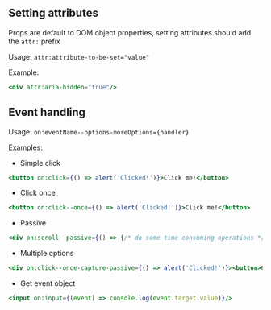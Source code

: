 ## Setting attributes

Props are default to DOM object properties, setting attributes should add the `attr:` prefix

Usage: `attr:attribute-to-be-set="value"`

Example:
```jsx
<div attr:aria-hidden="true"/>
```

## Event handling

Usage: `on:eventName--options-moreOptions={handler}`

Examples:

- Simple click
```jsx
<button on:click={() => alert('Clicked!')}>Click me!</button>
```

- Click once
```jsx
<button on:click--once={() => alert('Clicked!')}>Click me!</button>
```

- Passive
```jsx
<div on:scroll--passive={() => {/* do some time consuming operations */}}>{loooooongContent}</div>
```

- Multiple options
```jsx
<div on:click--once-capture-passive={() => alert('Clicked!')}><button>Click me!</button></div>
```

- Get event object
```jsx
<input on:input={(event) => console.log(event.target.value)}/>
```
